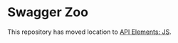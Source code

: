 # Swagger Zoo

This repository has moved location to [API Elements: JS](https://github.com/apiaryio/api-elements.js).
